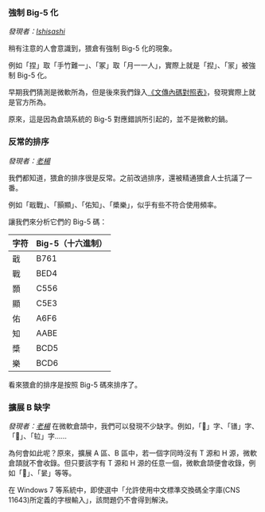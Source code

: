 ### 強制 Big-5 化
_發現者：[Ishisashi](https://github.com/mrhso)_

稍有注意的人會意識到，猥倉有強制 Big-5 化的現象。

例如「捏」取「手竹難一」、「冢」取「月一一人」，實際上就是「揑」、「冡」被強制 Big-5 化。

早期我們猜測是微軟所為，但是後來我們錄入[《文傳內碼對照表》](https://github.com/mrhso/Cangjie_Note/blob/master/%E5%AE%98%E6%96%B9%E8%B3%87%E6%96%99/%E6%96%87%E5%82%B3%E5%85%A7%E7%A2%BC%E5%B0%8D%E7%85%A7%E8%A1%A8.txt)，發現實際上就是官方所為。

原來，這是因為倉頡系統的 Big-5 對應錯誤所引起的，並不是微軟的鍋。

### 反常的排序
_發現者：[老楊](https://github.com/Arthurmcarthur)_

我們都知道，猥倉的排序很是反常。之前改過排序，還被精通猥倉人士抗議了一番。

例如「戢戰」、「顥顯」、「佑知」、「槳樂」，似乎有些不符合使用頻率。

讓我們來分析它們的 Big-5 碼：

|字符|Big-5（十六進制）|
|-|-|
|戢|B761|
|戰|BED4|
|顥|C556|
|顯|C5E3|
|佑|A6F6|
|知|AABE|
|槳|BCD5|
|樂|BCD6|

看來猥倉的排序是按照 Big-5 碼來排序了。

### 擴展 B 缺字
_發現者：[老楊](https://github.com/Arthurmcarthur)_
在微軟倉頡中，我們可以發現不少缺字。例如，「𣆈」字、「䦅」字、「𣆇」、「䢂」字……

為何會如此呢？原來，擴展 A 區、B 區中，若一個字同時沒有 T 源和 H 源，微軟倉頡就不會收錄。但只要該字有 T 源和 H 源的任意一個，微軟倉頡便會收錄，例如「𣆁」、「𣆂」等等。

在 Windows 7 等系統中，即使選中「允許使用中文標準交換碼全字庫(CNS 11643)所定義的字根輸入」，該問題仍不會得到解決。

